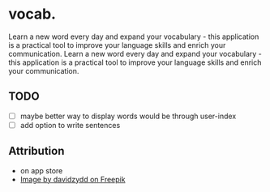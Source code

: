 # vocab.

Learn a new word every day and expand your vocabulary - this application is a practical tool to improve your language skills and enrich your communication. Learn a new word every day and expand your vocabulary - this application is a practical tool to improve your language skills and enrich your communication.

## TODO

- [ ] maybe better way to display words would be through user-index
- [ ] add option to write sentences

## Attribution

- on app store
- <a href="https://www.freepik.com/free-vector/monochromatic-abstract-square-pattern-background-geometric-vector-graphic-design-from-diagonal-rounded-squares_1195148.htm#fromView=search&page=2&position=9&uuid=21adddcc-95a6-4a57-8de1-b0310e9349b5">Image by davidzydd on Freepik</a>
